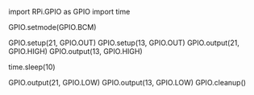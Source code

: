 import RPi.GPIO as GPIO
import time

GPIO.setmode(GPIO.BCM)

GPIO.setup(21, GPIO.OUT)
GPIO.setup(13, GPIO.OUT)
GPIO.output(21, GPIO.HIGH)
GPIO.output(13, GPIO.HIGH)

time.sleep(10)

GPIO.output(21, GPIO.LOW)
GPIO.output(13, GPIO.LOW)
GPIO.cleanup()
